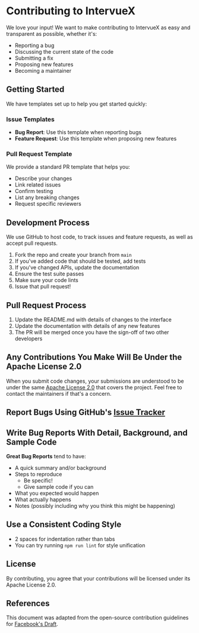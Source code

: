 # Contributing to IntervueX

We love your input! We want to make contributing to IntervueX as easy and transparent as possible, whether it's:

- Reporting a bug
- Discussing the current state of the code
- Submitting a fix
- Proposing new features
- Becoming a maintainer

## Getting Started

We have templates set up to help you get started quickly:

### Issue Templates
- **Bug Report**: Use this template when reporting bugs
- **Feature Request**: Use this template when proposing new features

### Pull Request Template
We provide a standard PR template that helps you:
- Describe your changes
- Link related issues
- Confirm testing
- List any breaking changes
- Request specific reviewers

## Development Process

We use GitHub to host code, to track issues and feature requests, as well as accept pull requests.

1. Fork the repo and create your branch from `main`
2. If you've added code that should be tested, add tests
3. If you've changed APIs, update the documentation
4. Ensure the test suite passes
5. Make sure your code lints
6. Issue that pull request!

## Pull Request Process

1. Update the README.md with details of changes to the interface
2. Update the documentation with details of any new features
3. The PR will be merged once you have the sign-off of two other developers

## Any Contributions You Make Will Be Under the Apache License 2.0
When you submit code changes, your submissions are understood to be under the same [Apache License 2.0](LICENSE.md) that covers the project. Feel free to contact the maintainers if that's a concern.

## Report Bugs Using GitHub's [Issue Tracker](https://github.com/yourusername/hackbyte-ai-mentor/issues)

## Write Bug Reports With Detail, Background, and Sample Code

**Great Bug Reports** tend to have:

- A quick summary and/or background
- Steps to reproduce
  - Be specific!
  - Give sample code if you can
- What you expected would happen
- What actually happens
- Notes (possibly including why you think this might be happening)

## Use a Consistent Coding Style

* 2 spaces for indentation rather than tabs
* You can try running `npm run lint` for style unification

## License
By contributing, you agree that your contributions will be licensed under its Apache License 2.0.

## References

This document was adapted from the open-source contribution guidelines for [Facebook's Draft](https://github.com/facebook/draft-js/blob/a9316a723f9e918afde44dea68b5f9f39b7d9b00/CONTRIBUTING.md).